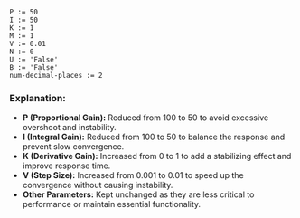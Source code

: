 ```plaintext
P := 50
I := 50
K := 1
M := 1
V := 0.01
N := 0
U := 'False'
B := 'False'
num-decimal-places := 2
```

### Explanation:
- **P (Proportional Gain):** Reduced from 100 to 50 to avoid excessive overshoot and instability.
- **I (Integral Gain):** Reduced from 100 to 50 to balance the response and prevent slow convergence.
- **K (Derivative Gain):** Increased from 0 to 1 to add a stabilizing effect and improve response time.
- **V (Step Size):** Increased from 0.001 to 0.01 to speed up the convergence without causing instability.
- **Other Parameters:** Kept unchanged as they are less critical to performance or maintain essential functionality.